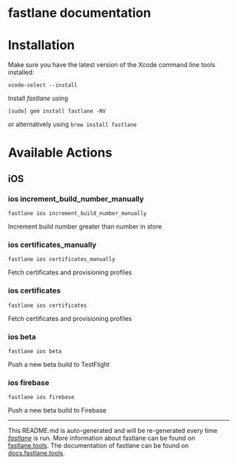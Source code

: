 fastlane documentation
================
# Installation

Make sure you have the latest version of the Xcode command line tools installed:

```
xcode-select --install
```

Install _fastlane_ using
```
[sudo] gem install fastlane -NV
```
or alternatively using `brew install fastlane`

# Available Actions
## iOS
### ios increment_build_number_manually
```
fastlane ios increment_build_number_manually
```
Increment build number greater than number in store
### ios certificates_manually
```
fastlane ios certificates_manually
```
Fetch certificates and provisioning profiles
### ios certificates
```
fastlane ios certificates
```
Fetch certificates and provisioning profiles
### ios beta
```
fastlane ios beta
```
Push a new beta build to TestFlight
### ios firebase
```
fastlane ios firebase
```
Push a new beta build to Firebase

----

This README.md is auto-generated and will be re-generated every time [_fastlane_](https://fastlane.tools) is run.
More information about fastlane can be found on [fastlane.tools](https://fastlane.tools).
The documentation of fastlane can be found on [docs.fastlane.tools](https://docs.fastlane.tools).
